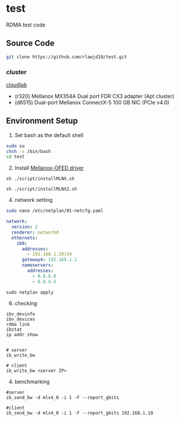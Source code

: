 # test
RDMA test code
## Source Code
```bash
git clone https://github.com/rlawjd10/test.git
```
### cluster
[cloudlab](https://docs.cloudlab.us/hardware.html#%28part._apt-cluster%29)
</br>
- (r320) Mellanox MX354A Dual port FDR CX3 adapter (Apt cluster)
- (d6515) Dual-port Mellanox ConnectX-5 100 GB NIC (PCIe v4.0)
## Environment Setup
1. Set bash as the default shell
```bash
sudo su
chsh -s /bin/bash
cd test
```
2. Install [Mellanox-OFED driver](https://network.nvidia.com/products/infiniband-drivers/linux/mlnx_ofed/)
```
sh ./script/installMLNX.sh
```

```
sh ./script/installMLNX2.sh
```
4. network setting
```sh
sudo nano /etc/netplan/01-netcfg.yaml
```
```yaml
network:
  version: 2
  renderer: networkd
  ethernets:
    ib0:
      addresses:
        - 192.168.1.20/24
      gateway4: 192.168.1.1
      nameservers:
        addresses:
          - 8.8.8.8
          - 8.8.4.4

```
```
sudo netplan apply
```
6. checking
```
ibv_devinfo
ibv_devices
rdma link
ibstat
ip addr show


# server
ib_write_bw

# client
ib_write_bw <server IP>
```
4. benchmarking
```
#server
ib_send_bw -d mlx4_0 -i 1 -F --report_gbits

#client
ib_send_bw -d mlx4_0 -i 1 -F --report_gbits 192.168.1.10
```
